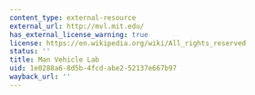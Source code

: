 ```yaml
---
content_type: external-resource
external_url: http://mvl.mit.edu/
has_external_license_warning: true
license: https://en.wikipedia.org/wiki/All_rights_reserved
status: ''
title: Man Vehicle Lab
uid: 1e0288a6-8d5b-4fcd-abe2-52137e667b97
wayback_url: ''
---
```

